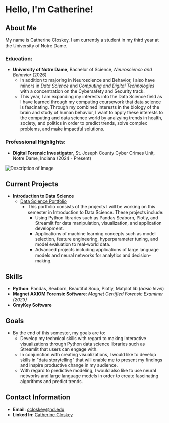 # Hello, I'm Catherine!

## About Me 
My name is Catherine Closkey. I am currently a student in my third year at the University of Notre Dame. 

### Education:
- **University of Notre Dame**, Bachelor of Science, *Neuroscience and Behavior* (2026)
  - In addition to majoring in Neuroscience and Behavior, I also have minors in *Data Science* and *Computing and Digital Technologies* with a concentration on         the Cybersafety and Security track.
  - This year, I am expanding my interests into the Data Science field  as I have learned through my computing coursework that data science is fascinating. Through     my combined interests in the biology of the brain and study of human behavior, I want to apply these interests to the computing and data science world by           analzying trends in health, society, and politics in order to predict trends, solve complex problems, and make impactful solutions. 

### Professional Highlights:
- **Digital Forensic Investigator**, St. Joseph County Cyber Crimes Unit, Notre Dame, Indiana (2024 - Present)
  
![Description of Image](https://news.nd.edu/assets/330693/500x/cyber_crimes_unit_mc_feature.jpg)
       
## Current Projects 
- **Introduction to Data Science**
    - [Data Science Portfolio](https://github.com/ccloskey2/CLOSKEY-Data-Science-Portolio)
      - This portfolio consists of the projects I will be working on this semester in Introduction to Data Science. These projects include:
        -  Using Python libraries such as Pandas Seaborn, Plotly, and Streamlit for data manipulation, visualization, and application development. 
        -  Applications of machine learning concepts such as model selection, feature engineering, hyperparameter tuning, and model evaluation to real-world data. 
        -  Advanced projects including applications of large language models and neural networks for analytics and decision-making. 

## Skills
   - **Python**: Pandas, Seaborn, Beautiful Soup, Plotly, Matplot lib (*basic level*)
   - **Magnet AXIOM Forensic Software**: *Magnet Certified Forensic Examiner (2023)*
   - **GrayKey Software**

## Goals 
- By the end of this semester, my goals are to:
  - Develop my technical skills with regard to making interactive visualizations through Python data science libraries such as Streamlit that users can engage with.
  - In conjunction with creating visualizations, I would like to develop skills in "data storytelling" that will enable me to present my findings and inspire          productive change in my audience.
  - With regard to predictive modeling, I would also like to use neural networks and large language models in order to create fascinating algorithms and predict        trends.
  
## Contact Information 
- **Email**: [ccloskey@nd.edu](mailto:ccloskey@nd.edu)
- **Linked In**: [Catherine Closkey](https://www.linkedin.com/in/catherine-closkey-a1863b2ab)


